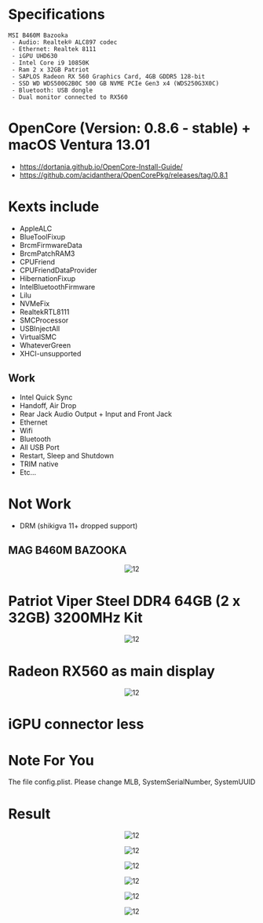 
# Specifications
```
MSI B460M Bazooka
 - Audio: Realtek® ALC897 codec
 - Ethernet: Realtek 8111
 - iGPU UHD630
 - Intel Core i9 10850K
 - Ram 2 x 32GB Patriot
 - SAPLOS Radeon RX 560 Graphics Card, 4GB GDDR5 128-bit
 - SSD WD WDS500G2B0C 500 GB NVME PCIe Gen3 x4 (WDS250G3X0C)
 - Bluetooth: USB dongle
 - Dual monitor connected to RX560
```

# OpenCore (Version: 0.8.6 - stable) + macOS Ventura 13.01

- https://dortania.github.io/OpenCore-Install-Guide/
- https://github.com/acidanthera/OpenCorePkg/releases/tag/0.8.1

# Kexts include

- AppleALC
- BlueToolFixup
- BrcmFirmwareData
- BrcmPatchRAM3
- CPUFriend
- CPUFriendDataProvider
- HibernationFixup
- IntelBluetoothFirmware
- Lilu
- NVMeFix
- RealtekRTL8111
- SMCProcessor
- USBInjectAll
- VirtualSMC
- WhateverGreen
- XHCI-unsupported

## Work

- Intel Quick Sync
- Handoff, Air Drop
- Rear Jack Audio Output + Input and Front Jack
- Ethernet
- Wifi
- Bluetooth
- All USB Port
- Restart, Sleep and Shutdown 
- TRIM native 
- Etc...

# Not Work

- DRM (shikigva 11+ dropped support)

## MAG B460M BAZOOKA

<center>

![12](/assets/msi.png)

</center>

# Patriot Viper Steel DDR4 64GB (2 x 32GB) 3200MHz Kit

<center>

![12](/assets/ram.png)

</center>

# Radeon RX560 as main display

<center>

![12](/assets/radeon.png)

</center>

# iGPU connector less

# Note For You

The file config.plist. Please change MLB, SystemSerialNumber, SystemUUID

# Result

<center>

![12](/assets/about.png)

![12](/assets/accel.png)

![12](/assets/perf.png)

![12](/assets/geekbench.png)

![12](/assets/cinebench.png)

![12](/assets/powergadget.png)

</center>